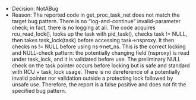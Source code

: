 - Decision: NotABug
- Reason: The reported code in get_proc_task_net does not match the target bug pattern. There is no “log-and-continue” invalid-parameter check; in fact, there is no logging at all. The code acquires rcu_read_lock(), looks up the task with pid_task(), checks task != NULL, then takes task_lock(task) before accessing task->nsproxy. It then checks ns != NULL before using ns->net_ns. This is the correct locking and NULL-check pattern: the potentially changing field (nsproxy) is read under task_lock, and it is validated before use. The preliminary NULL check on the task pointer occurs before locking but is safe and standard with RCU + task_lock usage. There is no dereference of a potentially invalid pointer nor validation outside a protecting lock followed by unsafe use. Therefore, the report is a false positive and does not fit the specified bug pattern.
